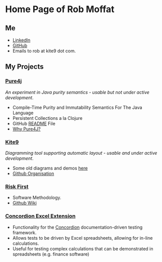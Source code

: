 
# Home Page of Rob Moffat

## Me

 - [LinkedIn](https://www.linkedin.com/in/robmoffat/)
 - [GitHub](https://github.com/robmoffat)
 - Emails to rob at kite9 dot com.

## My Projects

### [Pure4j](pure4j.org)

*An experiment in Java purity semantics - usable but not under active development*.

 - Compile-Time Purity and Immutability Semantics For The Java Language
 - Persistent Collections a la Clojure
 - GitHub [README](https://github.com/robmoffat/pure4j) File
 - [Why Pure4J?](https://github.com/robmoffat/pure4j/blob/master/docs/impetus.md)


### [Kite9](kite9.com)

*Diagramming tool supporting automatic layout - usable and under active development*.

 - Some old diagrams and demos [here](http://info.kite9.com/)
 - [Github Organisation](https://github.com/kite9-org)
 
### [Risk First](riskfirst.org)

 - Software Methodology.
 - [Github Wiki](https://github.com/risk-first/website/wiki)
 
### [Concordion Excel Extension](https://github.com/concordion/concordion-excel-extension-tutorial)

 - Functionality for the [Concordion](http://concordion.org) documentation-driven testing framework.
 - Allows tests to be driven by Excel spreadsheets, allowing for in-line calculations.
 - Useful for testing complex calculations that can be demonstrated in spreadsheets (e.g. finance software)








